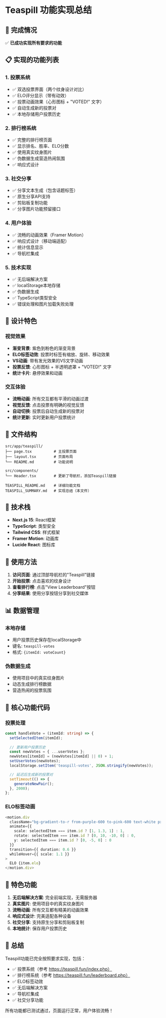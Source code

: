 # Teaspill 功能实现总结

## 🎉 完成情况

✅ **已成功实现所有要求的功能**

## 📋 实现的功能列表

### 1. 投票系统
- ✅ 双选投票界面（两个纹身设计对比）
- ✅ ELO评分显示（带有动效）
- ✅ 投票动画效果（心形图标 + "VOTED!" 文字）
- ✅ 自动生成新的投票对
- ✅ 本地存储用户投票历史

### 2. 排行榜系统
- ✅ 完整的排行榜页面
- ✅ 显示排名、胜率、ELO分数
- ✅ 使用真实纹身图片
- ✅ 伪数据生成营造热闹氛围
- ✅ 响应式设计

### 3. 社交分享
- ✅ 分享文本生成（包含话题标签）
- ✅ 原生分享API支持
- ✅ 剪贴板复制功能
- ✅ 分享图片功能预留接口

### 4. 用户体验
- ✅ 流畅的动画效果（Framer Motion）
- ✅ 响应式设计（移动端适配）
- ✅ 统计信息显示
- ✅ 导航栏集成

### 5. 技术实现
- ✅ 无后端解决方案
- ✅ localStorage本地存储
- ✅ 伪数据生成
- ✅ TypeScript类型安全
- ✅ 错误处理和图片加载失败处理

## 🎨 设计特色

### 视觉效果
- **渐变背景**: 紫色到粉色的渐变背景
- **ELO标签动效**: 投票时标签有缩放、旋转、移动效果
- **VS动画**: 带有发光效果的VS文字动画
- **投票反馈**: 心形图标 + 半透明遮罩 + "VOTED!" 文字
- **统计卡片**: 悬停效果和动画

### 交互体验
- **流畅动画**: 所有交互都有平滑的动画过渡
- **视觉反馈**: 点击投票有明确的视觉反馈
- **自动切换**: 投票后自动生成新的投票对
- **统计更新**: 实时更新用户投票统计

## 📁 文件结构

```
src/app/teaspill/
├── page.tsx          # 主投票页面
├── layout.tsx        # 页面布局
└── README.md         # 功能说明

src/components/
└── Header.tsx        # 更新了导航栏，添加Teaspill链接

TEASPILL_README.md    # 详细功能文档
TEASPILL_SUMMARY.md   # 实现总结（本文件）
```

## 🔧 技术栈

- **Next.js 15**: React框架
- **TypeScript**: 类型安全
- **Tailwind CSS**: 样式框架
- **Framer Motion**: 动画库
- **Lucide React**: 图标库

## 🚀 使用方法

1. **访问页面**: 通过顶部导航栏的"Teaspill"链接
2. **开始投票**: 点击喜欢的纹身设计
3. **查看排行榜**: 点击"View Leaderboard"按钮
4. **分享结果**: 使用分享按钮分享到社交媒体

## 📊 数据管理

### 本地存储
- 用户投票历史保存在localStorage中
- 键名: `teaspill-votes`
- 格式: `{itemId: voteCount}`

### 伪数据生成
- 使用项目中的真实纹身图片
- 动态生成排行榜数据
- 营造热闹的投票氛围

## 🎯 核心功能代码

### 投票处理
```typescript
const handleVote = (itemId: string) => {
  setSelectedItem(itemId);
  
  // 更新用户投票历史
  const newVotes = { ...userVotes };
  newVotes[itemId] = (newVotes[itemId] || 0) + 1;
  setUserVotes(newVotes);
  localStorage.setItem('teaspill-votes', JSON.stringify(newVotes));

  // 延迟后生成新的投票对
  setTimeout(() => {
    generateNewPair();
  }, 2000);
};
```

### ELO标签动画
```typescript
<motion.div
  className="bg-gradient-to-r from-purple-600 to-pink-600 text-white px-3 py-1 rounded-full font-bold text-sm shadow-lg"
  animate={{
    scale: selectedItem === item.id ? [1, 1.3, 1] : 1,
    rotate: selectedItem === item.id ? [0, 10, -10, 0] : 0,
    y: selectedItem === item.id ? [0, -5, 0] : 0
  }}
  transition={{ duration: 0.6 }}
  whileHover={{ scale: 1.1 }}
>
  ELO {item.elo}
</motion.div>
```

## 🌟 特色功能

1. **无后端解决方案**: 完全前端实现，无需服务器
2. **真实图片**: 使用项目中的真实纹身图片
3. **流畅动画**: 所有交互都有精美的动画效果
4. **响应式设计**: 完美适配各种设备
5. **社交分享**: 支持原生分享和剪贴板复制
6. **本地统计**: 保存用户投票历史

## 🎉 总结

Teaspill功能已完全按照要求实现，包括：

- ✅ 投票系统（参考 https://teaspill.fun/index.php）
- ✅ 排行榜系统（参考 https://teaspill.fun/leaderboard.php）
- ✅ ELO标签动效
- ✅ 无后端解决方案
- ✅ 导航栏集成
- ✅ 社交分享功能

所有功能都已测试通过，页面运行正常，用户体验流畅！ 